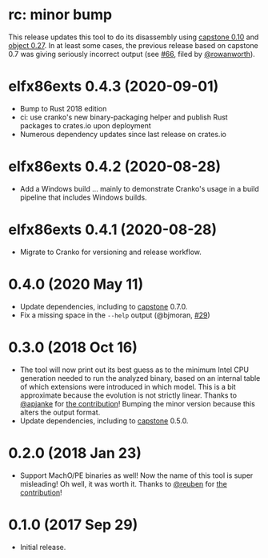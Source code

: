 # rc: minor bump

This release updates this tool to do its disassembly using [capstone 0.10][cs]
and [object 0.27][obj]. In at least some cases, the previous release based on
capstone 0.7 was giving seriously incorrect output (see [#66], filed by
[@rowanworth]).

[cs]: https://github.com/capstone-rust/capstone-rs
[obj]: https://github.com/gimli-rs/object
[#66]: https://github.com/pkgw/elfx86exts/issues/66
[@rowanworth]: https://github.com/rowanworth


# elfx86exts 0.4.3 (2020-09-01)

- Bump to Rust 2018 edition
- ci: use cranko's new binary-packaging helper and publish Rust packages to
  crates.io upon deployment
- Numerous dependency updates since last release on crates.io


# elfx86exts 0.4.2 (2020-08-28)

- Add a Windows build ... mainly to demonstrate Cranko's usage in a build
  pipeline that includes Windows builds.


# elfx86exts 0.4.1 (2020-08-28)

- Migrate to Cranko for versioning and release workflow.


# 0.4.0 (2020 May 11)

- Update dependencies, including to
  [capstone](https://crates.io/crates/capstone) 0.7.0.
- Fix a missing space in the `--help` output (@bjmoran,
  [#29](https://github.com/pkgw/elfx86exts/pull/29))


# 0.3.0 (2018 Oct 16)

- The tool will now print out its best guess as to the minimum Intel CPU
  generation needed to run the analyzed binary, based on an internal table of
  which extensions were introduced in which model. This is a bit approximate
  because the evolution is not strictly linear. Thanks to
  [@apjanke](https://github.com/apjanke) for
  [the contribution](https://github.com/pkgw/elfx86exts/pull/10)! Bumping the
  minor version because this alters the output format.
- Update dependencies, including to
  [capstone](https://crates.io/crates/capstone) 0.5.0.


# 0.2.0 (2018 Jan 23)

- Support MachO/PE binaries as well! Now the name of this tool is super
  misleading! Oh well, it was worth it. Thanks to
  [@reuben](https://github.com/reuben) for
  [the contribution](https://github.com/pkgw/elfx86exts/pull/1)!


# 0.1.0 (2017 Sep 29)

- Initial release.

